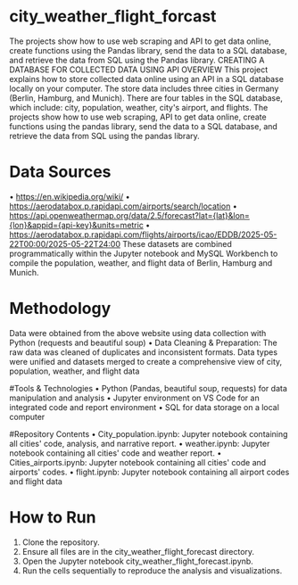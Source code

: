 # city_weather_flight_forcast
The projects show how to use web scraping and API to get data online, create functions using the Pandas library, send the data to a SQL database, and retrieve the data from SQL using the Pandas library.
CREATING A DATABASE FOR COLLECTED DATA USING API
OVERVIEW
This project explains how to store collected data online using an API in a SQL database locally on your computer. The store data includes three cities in Germany (Berlin, Hamburg, and Munich). There are four tables in the SQL database, which include: city, population, weather, city's airport, and flights. The projects show how to use web scraping, API to get data online, create functions using the pandas library, send the data to a SQL database, and retrieve the data from SQL using the pandas library.

# Data Sources
•	https://en.wikipedia.org/wiki/
•	https://aerodatabox.p.rapidapi.com/airports/search/location
•	https://api.openweathermap.org/data/2.5/forecast?lat={lat}&lon={lon}&appid={api-key}&units=metric
•	https://aerodatabox.p.rapidapi.com/flights/airports/icao/EDDB/2025-05-22T00:00/2025-05-22T24:00
These datasets are combined programmatically within the Jupyter notebook and MySQL Workbench to compile the population, weather, and flight data of Berlin, Hamburg and Munich.

# Methodology
Data were obtained from the above website using data collection with Python (requests and beautiful soup)
•	Data Cleaning & Preparation: The raw data was cleaned of duplicates and inconsistent formats. Data types were unified and datasets merged to create a comprehensive view of city, population, weather, and flight data 

#Tools & Technologies
•	Python (Pandas, beautiful soup, requests) for data manipulation and analysis
•	Jupyter environment on VS Code for an integrated code and report environment
•	SQL for data storage on a local computer

#Repository Contents
•	City_population.ipynb: Jupyter notebook containing all cities' code, analysis, and narrative report.
•	weather.ipynb: Jupyter notebook containing all cities' code and weather report.
•	Cities_airports.ipynb: Jupyter notebook containing all cities' code and airports' codes.
•	flight.ipynb: Jupyter notebook containing all airport codes and flight data

# How to Run
1.	Clone the repository.
2.	Ensure all files are in the city_weather_flight_forecast directory.
3.	Open the Jupyter notebook city_weather_flight_forecast.ipynb.
4.	Run the cells sequentially to reproduce the analysis and visualizations.
